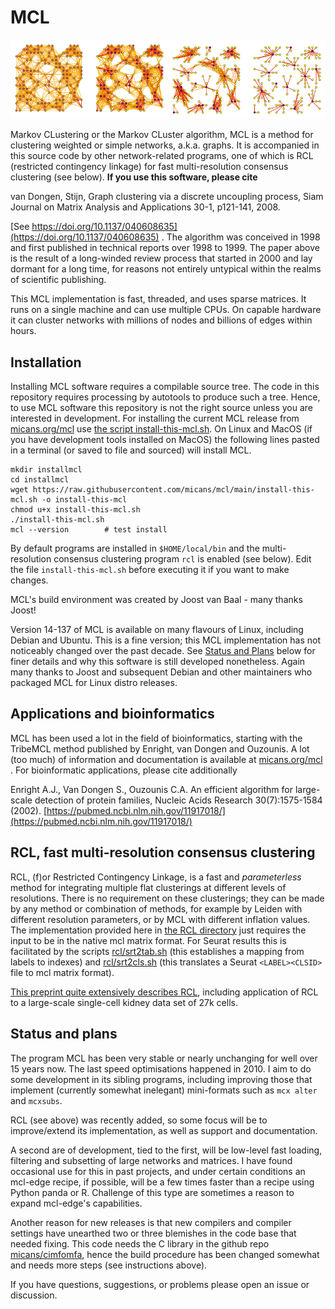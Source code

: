 
# MCL

![Visualisation of MCL](/img/fa_header_800_200.png)

Markov CLustering or the Markov CLuster algorithm, MCL is a method
for clustering weighted or simple networks, a.k.a. graphs.  It is accompanied
in this source code by other network-related
programs, one of which is RCL (restricted contingency linkage) for fast
multi-resolution consensus clustering (see below).
**If you use this software, please cite**

van Dongen, Stijn, Graph clustering via a discrete uncoupling process, Siam
Journal on Matrix Analysis and Applications 30-1, p121-141, 2008.

[See https://doi.org/10.1137/040608635](https://doi.org/10.1137/040608635) .
The algorithm was conceived in 1998 and first published in technical reports over 1998 to 1999.
The paper above is the result of a long-winded review process that started in
2000 and lay dormant for a long time, for reasons not entirely untypical within
the realms of scientific publishing.

This MCL implementation is fast, threaded, and uses sparse matrices. It runs on a single
machine and can use multiple CPUs. On capable hardware it can cluster
networks with millions of nodes and billions of edges within hours.

## Installation
Installing MCL software requires a compilable source tree. The code in this
repository requires processing by autotools to produce such a tree.
Hence, to use MCL software this repository is not the right source unless
you are interested in development. For installing the current MCL release
from [micans.org/mcl](https://micans.org/mcl)
use [the script install-this-mcl.sh](install-this-mcl.sh). On Linux
and MacOS (if you have development tools installed on MacOS) the following
lines pasted in a terminal (or saved to file and sourced) will install MCL.

```
mkdir installmcl
cd installmcl
wget https://raw.githubusercontent.com/micans/mcl/main/install-this-mcl.sh -o install-this-mcl
chmod u+x install-this-mcl.sh
./install-this-mcl.sh
mcl --version        # test install
```

By default programs are installed in `$HOME/local/bin` and the multi-resolution
consensus clustering program `rcl` is enabled (see below). Edit the file `install-this-mcl.sh`
before executing it if you want to make changes.

MCL's build environment was created by Joost van Baal - many thanks Joost!

Version 14-137 of MCL is available on many flavours of Linux, including Debian
and Ubuntu.  This is a fine version; this MCL implementation has not noticeably
changed over the past decade. See [Status and Plans](#status-and-plans) below for finer details and why
this software is still developed nonetheless. Again many thanks to Joost and subsequent Debian
and other maintainers who packaged MCL for Linux distro releases.


## Applications and bioinformatics
MCL has been used a lot in the field of bioinformatics, starting with the TribeMCL
method published by Enright, van Dongen and Ouzounis.
A lot (too much) of information and documentation is available
at [micans.org/mcl](https://micans.org/mcl) . For bioinformatic applications, please
cite additionally

Enright A.J., Van Dongen S., Ouzounis C.A.
An efficient algorithm for large-scale detection of protein families,
Nucleic Acids Research 30(7):1575-1584 (2002).
[https://pubmed.ncbi.nlm.nih.gov/11917018/](https://pubmed.ncbi.nlm.nih.gov/11917018/)


## RCL, fast multi-resolution consensus clustering
RCL, (f)or Restricted Contingency Linkage, is a fast and *parameterless* method for integrating
multiple flat clusterings at different levels of resolutions. There is
no requirement on these clusterings; they can be made by any method or combination of methods,
for example by Leiden with different resolution parameters, or by MCL with
different inflation values.
The implementation provided here
in [the RCL directory](rcl) just requires the input to be in the native mcl
matrix format.
For Seurat results this is facilitated by the scripts
[rcl/srt2tab.sh](rcl/srt2tab.sh) (this establishes a mapping from labels to
indexes) and [rcl/srt2cls.sh](rcl/srt2cls.sh) (this translates a Seurat
`<LABEL><CLSID>` file to mcl matrix format).

[This preprint quite extensively describes RCL](https://www.biorxiv.org/content/10.1101/2022.10.09.511493v1),
including application of RCL to a large-scale single-cell kidney data set of 27k cells.


## Status and plans
The program MCL has been very stable or nearly unchanging for well over 15
years now. The last speed optimisations happened in 2010. I
aim to do some development in its sibling programs, including improving those
that implement (currently somewhat inelegant) mini-formats such as `mcx alter`
and `mcxsubs`.

RCL (see above) was recently added, so some focus will be to improve/extend its
implementation, as well as support and documentation.

A second are of development, tied to the first, will be
low-level fast loading, filtering and subsetting of large networks and matrices.
I have found occasional use for this in past projects, and under certain conditions
an mcl-edge recipe, if possible, will be a few times faster than a recipe using
Python panda or R. Challenge of this type are sometimes a reason
to expand mcl-edge's capabilities.

Another reason for new releases is that new compilers and
compiler settings have unearthed two or three blemishes in the code base that
needed fixing.
This code needs the C library in the github repo
[micans/cimfomfa](http://github.com/micans/cimfomfa),
hence the build procedure has been changed somewhat and needs more steps (see instructions above).

If you have questions, suggestions, or problems please open an issue or discussion.

